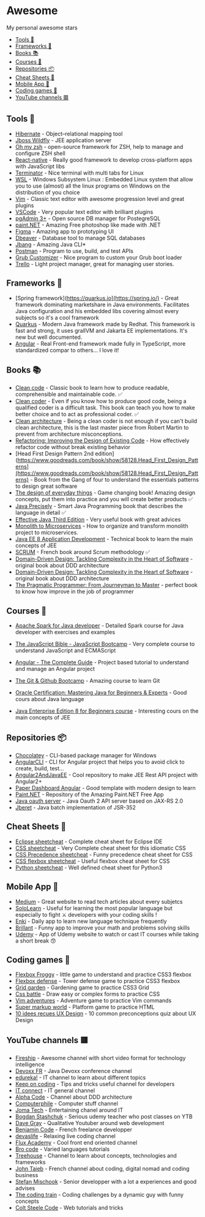# Awesome
My personal awesome stars

<!-- TOC start -->
- [Tools 🧰](#tools-)
- [Frameworks 🚀](#frameworks-)
- [Books 📚](#books-)
- [Courses 📼](#courses-)
- [Repositories 📦 ](#repositories-)
- [Cheat Sheets 📝](#cheat-sheets-)
- [Mobile App 📲](#mobile-app-)
- [Coding games 🎲](#coding-games-)
- [YouTube channels 🟥](#youtube-channels-)
<!-- TOC end -->

## Tools 🧰
- [Hibernate](https://hibernate.org/) - Object–relational mapping tool 
- [Jboss Wildfly](https://www.jboss.org/) - JEE application server
- [Oh my zsh](https://github.com/ohmyzsh/ohmyzsh#readme) - open-source framework for ZSH, help to manage and configure ZSH shell
- [React-native](https://github.com/facebook/react-native) - Really good framework to develop cross-platform apps with JavaScript libs  
- [Terminator](https://en.wikipedia.org/wiki/Terminator_(terminal_emulator)) - Nice terminal with multi tabs for Linux
- [WSL](https://docs.microsoft.com/en-us/windows/wsl/) - Windows Subsystem Linux : Embedded Linux system that allow you to use (almost) all the linux programs on Windows on the distribution of you choice
- [Vim](https://fr.wikipedia.org/wiki/Vim) - Classic text editor with awesome progression level and great plugins
- [VSCode](https://code.visualstudio.com/) - Very popular text editor with brilliant plugins
- [pgAdmin 3+](https://www.pgadmin.org/) - Open source DB manager for PostegreSQL
- [paint.NET](https://www.getpaint.net/) - Amazing Free photoshop like made with .NET 
- [Figma](https://www.figma.com/login) - Amazing app to prototyping UI
- [Dbeaver](https://dbeaver.io/) - Database tool to manage SQL databases
- [Jbang](https://www.jbang.dev/) - Amazing Java CLI*
- [Postman](https://www.postman.com/) - Program to use, build, and test APIs
- [Grub Customizer](https://doc.ubuntu-fr.org/grub-customizer) - Nice program to custom your Grub boot loader
- [Trello](https://trello.com) - Light project manager, great for managing user stories.

## Frameworks 🚀
- [Spring framework](https://quarkus.io](https://spring.io/) - Great framework dominating marketshare in Java environments. Facilitates Java configuration and his embedded libs covering almost every subjects so it's a cool framework
- [Quarkus](https://quarkus.io) - Modern Java framework made by Redhat. This framework is fast and strong, it uses grallVM and  Jakarta EE implementations. It's new but well documented.
- [Angular](https://angular.io/) - Real Front-end framework made fully in TypeScript, more standardized compar to others... I love it! 


## Books 📚
- [Clean code](https://www.goodreads.com/book/show/3735293-clean-code) - Classic book to learn how to produce readable, comprehensible and maintainable code. ✅ 
- [Clean coder](https://www.goodreads.com/book/show/10284614-the-clean-coder?from_search=true&from_srp=true&qid=f5euGcEWIy&rank=2) - Even if you know how to produce good code, being a qualified coder is a difficult task. This book can teach you how to make better choice and to act as professional coder. ✅
- [Clean architecture](https://www.goodreads.com/book/show/18043011-clean-architecture) - Being a clean coder is not enough if you can't build clean architecture, this is the last master piece from Robert Martin to prevent from architecture misconceptions.
- [Refactoring: Improving the Design of Existing Code](https://refactoring.com/) - How effectively refactor code without break existing behavior
- [Head First Design Pattern 2nd edition](https://www.goodreads.com/book/show/58128.Head_First_Design_Patterns](https://www.goodreads.com/book/show/58128.Head_First_Design_Patterns) - Book from the Gang of four to understand the essentials patterns to design great software
- [The design of everyday things](https://www.goodreads.com/book/show/840.The_Design_of_Everyday_Things) - Game changing book! Amazing design concepts, put them into practice and you will create better products ✅
- [Java Precisely](https://www.goodreads.com/book/show/666021.Java_Precisely) - Smart Java Programming book that describes the language in detail ✅ 
- [Effective Java Third Edition](https://www.goodreads.com/book/show/34927404-effective-java) - Very useful book with great advices
- [Monolith to Microservices](https://www.oreilly.com/library/view/monolith-to-microservices/9781492047834/) - How to organize and transform monolith project to microservices.
- [Java EE 8 Application Development](https://www.amazon.fr/Java-Application-Development-Enterprise-applications/dp/1788293673/ref=sr_1_2?__mk_fr_FR=%C3%85M%C3%85%C5%BD%C3%95%C3%91&crid=21OEXX3I4ASHP&keywords=Java+ee+8+application+dev&qid=1654111493&sprefix=java+ee+8+application+dev%2Caps%2C72&sr=8-2) - Technical book to learn the main concepts of JEE 
- [SCRUM](https://www.goodreads.com/book/show/51444247-scrum---5e-d) - French book around Scrum methodology ✅ 
- [Domain-Driven Design: Tackling Complexity in the Heart of Software](https://www.goodreads.com/book/show/179133.Domain_Driven_Design) - original book about DDD architecture
- [Domain-Driven Design: Tackling Complexity in the Heart of Software](https://www.goodreads.com/book/show/179133.Domain_Driven_Design) - original book about DDD architecture
- [The Pragmatic Programmer: From Journeyman to Master](https://www.goodreads.com/book/show/179133.Domain_Driven_Design) - perfect book to know how improve in the job of programmer


## Courses 📼
- [Apache Spark for Java developer](https://www.udemy.com/share/101ZBy3@AcDAEmXrqTBVf3pNgjn6YAg-xAoIkNX7rODfjxQwqLUMCIZZqO50oe9o6IyV4Cjc/) - Detailed Spark course for Java developer with exercises and examples 

- [The JavaScript Bible - JavaScript Bootcamp](https://www.udemy.com/course/javascript-bible/) - Very complete course to understand JavaScript and ECMAScript
- [Angular - The Complete Guide](https://www.udemy.com/course/the-complete-guide-to-angular-2) - Project based tutorial to understand and manage an Angular project
- [The Git & Github Bootcamp](https://www.udemy.com/course/git-and-github-bootcamp/) - Amazing course to learn Git
- [Oracle Certification: Mastering Java for Beginners & Experts](https://www.udemy.com/course/java-series/) - Good cours about Java language
- [Java Enterprise Edition 8 for Beginners course](https://www.udemy.com/course/java-enterprise-edition-8/) - Interesting cours on the main concepts of JEE


## Repositories 📦 
- [Chocolatey](https://github.com/chocolatey/choco) - CLI-based package manager for Windows
- [AngularCLI](https://github.com/angular/angular-cli?utm_source=mybridge&utm_medium=blog&utm_campaign=read_more) - CLI for Angular project that helps you to avoid click to create, build, test...
- [Angular2AndJavaEE](https://github.com/Angular2Guy/Angular2AndJavaEE) - Cool repository to make JEE Rest API project with Angular2+
- [Paper Dashboard Angular](https://github.com/creativetimofficial/paper-dashboard-angular) - Good template with modern design to learn
- [Paint.NET](https://github.com/paintdotnet) -  Repository of the Amazing Paint.NET Free App
- [Java oauth server](https://github.com/authlete/java-oauth-server) - Java Oauth 2 API server based on JAX-RS 2.0
- [Jberet](https://github.com/jberet) - Java batch implementation of JSR-352 

## Cheat Sheets 📝
- [Eclipse sheetcheat](https://github.com/pellaton/eclipse-cheatsheet) - Complete cheat sheet for Eclipse IDE
- [CSS sheetcheat](https://websitesetup.org/css3-cheat-sheet/) - Very Complete cheat sheet for this idiomatic CSS
- [CSS Precedence sheetcheat](https://specifishity.com/) - Funny precedence cheat sheet for CSS
- [CSS flexbox sheetcheat](https://yoksel.github.io/flex-cheatsheet/) - Useful flexbox cheat sheet for CSS
- [Python sheetcheat](https://www.google.com/url?sa=t&rct=j&q=&esrc=s&source=web&cd=&cad=rja&uact=8&ved=2ahUKEwjE16iR1cH2AhUMyxoKHRkKDpMQFnoECA4QAQ&url=https%3A%2F%2Fperso.limsi.fr%2Fpointal%2F_media%2Fpython%3Acours%3Amementopython3-english.pdf&usg=AOvVaw1ogJFUltssPPSBgs3nrU16) - Well defined cheat sheet for Python3

## Mobile App 📲
- [Medium](https://medium.com/) - Great website to read tech articles about every subjetcs
- [SoloLearn](https://www.sololearn.com/profile/13902886) - Useful for learning the most popular language but especially to fight ⚔️ developers with your coding skills !
- [Enki](https://www.enki.com/) - Daily app to learn new language technique frequently
- [Brillant](https://brilliant.org/home/) - Funny app to improve your math and problems solving skills
- [Udemy](https://www.udemy.com/) - App of Udemy website to watch or cast IT courses while taking a short break 😙

## Coding games 🎲
- [Flexbox Froggy](https://flexboxfroggy.com/) - little game to understand and practice CSS3 flexbox
- [Flexbox defense](http://www.flexboxdefense.com/) - Tower defense game to practice CSS3 flexbox
- [Grid garden](https://cssgridgarden.com/) - Gardening game to practice CSS3 Grid
- [Css battle](https://cssbattle.dev/) - Draw easy or complex forms to practice CSS
- [Vim adventures](https://vim-adventures.com/) - Adventure game to practice Vim commands
- [Super markup world](https://supermarkupworld.com/) - Platform game to practice HTML
- [10 idees recues UX Design](https://10ideesrecuesenuxdesign.castoretpollux.com/fr/) - 10 common preconceptions quiz about UX Design 

## YouTube channels 🟥
- [Fireship](https://www.youtube.com/c/Fireship) - Awesome channel with short video format for technology intelligence
- [Devoxx FR](https://www.youtube.com/channel/UCsVPQfo5RZErDL41LoWvk0A) - Java Devoxx conference channel
- [edureka!](https://www.youtube.com/c/edurekaIN) - IT channel to learn about different topics
- [Keep on coding](https://www.youtube.com/c/KeepOnCoding) - Tips and tricks useful channel for developers
- [IT connect](https://www.youtube.com/c/It-connectFr) - IT general channel 
- [Alpha Code](https://www.youtube.com/c/AlphaCode8) - Channel about DDD architecture
- [Computerphile](https://www.youtube.com/user/Computerphile) - Computer stuff channel
- [Joma Tech](https://www.youtube.com/c/JomaOppa) - Entertaining chanel around IT
- [Bogdan Stashchuk](https://www.youtube.com/c/CodingTutorials) - Serious udemy teacher who post classes on YTB
- [Dave Gray](https://www.youtube.com/c/DaveGrayTeachesCode/videos) - Qualitative Youtuber around web development 
- [Benjamin Code](https://www.youtube.com/c/BenjaminCode) - French freelance developper 
- [devaslife](https://www.youtube.com/channel/UC7yZ6keOGsvERMp2HaEbbXQ) - Relaxing live coding channel 
- [Flux Academy](https://www.youtube.com/c/FluxWithRanSegall) - Cool front end oriented channel 
- [Bro code](https://www.youtube.com/c/BroCodez) - Varied languages tutorials
- [Treehouse](https://www.youtube.com/c/gotreehouse/videos) - Channel to learn about concepts, technologies and frameworks
- [John Taieb](https://www.youtube.com/c/JohnTaieb) - French channel about coding, digital nomad and coding business
- [Stefan Mischook](https://www.youtube.com/c/StefanMischook) - Senior developper with a lot a experiences and good advises 
- [The coding train](https://www.youtube.com/c/TheCodingTrain) - Coding challenges by a dynamic guy with funny concepts 
- [Colt Steele Code](https://www.youtube.com/c/ColtSteeleCode) - Web tutorials and tricks



